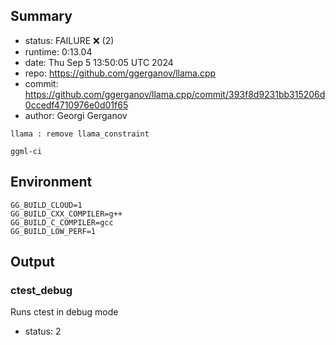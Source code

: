 ## Summary

- status:  FAILURE ❌ (2)
- runtime: 0:13.04
- date:    Thu Sep  5 13:50:05 UTC 2024
- repo:    https://github.com/ggerganov/llama.cpp
- commit:  https://github.com/ggerganov/llama.cpp/commit/393f8d9231bb315206d0ccedf4710976e0d01f65
- author:  Georgi Gerganov
```
llama : remove llama_constraint

ggml-ci
```

## Environment

```
GG_BUILD_CLOUD=1
GG_BUILD_CXX_COMPILER=g++
GG_BUILD_C_COMPILER=gcc
GG_BUILD_LOW_PERF=1
```

## Output

### ctest_debug

Runs ctest in debug mode
- status: 2
```

```


